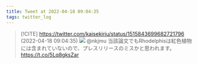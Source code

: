 ```yaml
---
title: Tweet at 2022-04-18 09:04:35
tags: twitter_log
---
```


> [!CITE] https://twitter.com/kaisekiriu/status/1515843699682721796 (2022-04-18 09:04:35)
> ![](https://twitter.com/kaisekiriu/status/1515843699682721796)
> @nkjmu 当該論文でもRhodelphisは紅色植物には含まれていないので、プレスリリースのミスかと思われます。
> https://t.co/5Lq8gksZar

